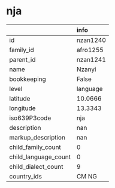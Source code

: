 # nja
|                      | info     |
|:---------------------|:---------|
| id                   | nzan1240 |
| family_id            | afro1255 |
| parent_id            | nzan1241 |
| name                 | Nzanyi   |
| bookkeeping          | False    |
| level                | language |
| latitude             | 10.0666  |
| longitude            | 13.3343  |
| iso639P3code         | nja      |
| description          | nan      |
| markup_description   | nan      |
| child_family_count   | 0        |
| child_language_count | 0        |
| child_dialect_count  | 9        |
| country_ids          | CM NG    |